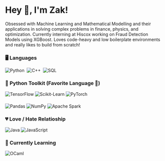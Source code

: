 
<h1 align="left">Hey 👋, I'm Zak!</h1>

<p>
  Obsessed with Machine Learning and Mathematical Modelling and their applications in solving complex problems in finance, physics, and optimization. Currently interning at Hiscox working on Fraud Detection Models using XGBoost. Loves code-heavy and low boilerplate environments and really likes to build from scratch!
</p>


### 🖥️ Languages

![Python](https://img.shields.io/badge/Python-3776AB?style=flat-square&logo=python&logoColor=white)&nbsp;
![C++](https://img.shields.io/badge/C++-00599C?style=flat-square&logo=c%2B%2B&logoColor=white)&nbsp;
![SQL](https://img.shields.io/badge/SQL-4479A1?style=flat-square&logo=postgresql&logoColor=white)&nbsp;

### 🐍 Python Toolkit (Favorite Language 💖)

![TensorFlow](https://img.shields.io/badge/TensorFlow-FF6F00?style=flat-square&logo=tensorflow&logoColor=white)
![Scikit-Learn](https://img.shields.io/badge/Scikit--Learn-F7931E?style=flat-square&logo=scikitlearn&logoColor=white)
![PyTorch](https://img.shields.io/badge/PyTorch-EE4C2C?style=flat-square&logo=pytorch&logoColor=white)
### 
![Pandas](https://img.shields.io/badge/Pandas-150458?style=flat-square&logo=pandas&logoColor=white)
![NumPy](https://img.shields.io/badge/NumPy-013243?style=flat-square&logo=numpy&logoColor=white)
![Apache Spark](https://img.shields.io/badge/Spark-E25A1C?style=flat-square&logo=apachespark&logoColor=white)

### 💔 Love / Hate Relatioship
![Java](https://img.shields.io/badge/Java-007396?style=flat-square&logo=java&logoColor=white)
![JavaScript](https://img.shields.io/badge/JavaScript-F7DF1E?style=flat-square&logo=javascript&logoColor=black)

### 🌱 Currently Learning

![OCaml](https://img.shields.io/badge/OCaml-E34F26?style=flat-square&logo=ocaml&logoColor=white)

